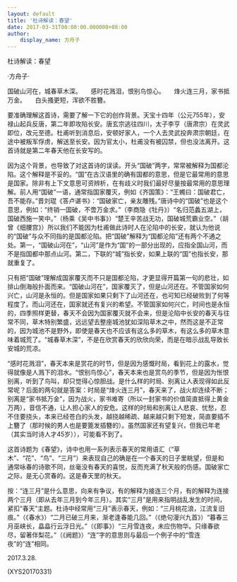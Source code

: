 ```yaml
---
layout: default
title: '杜诗解读：春望'
date: 2017-03-31T00:00:00.000000+08:00
author:
    display_name: 方舟子
---
```


杜诗解读：春望

·方舟子·

国破山河在，城春草木深。　　感时花溅泪，恨别鸟惊心。　　烽火连三月，家书抵万金。　　白头搔更短，浑欲不胜簪。

要准确理解这首诗，需要了解一下它的创作背景。天宝十四年（公元755年），安禄山起兵反唐，第二年即攻陷长安。唐玄宗逃往四川，太子李亨（唐肃宗）在灵武即位，改元至德。杜甫听到消息后，安顿好家人，一个人去灵武投奔肃宗朝廷，在途中被叛军俘虏，解送至长安。因为官太小，杜甫没有被囚禁，但也没法离开。这首诗就是第二年春天他在长安写的。

因为这个背景，也导致了对这首诗的误读。开头“国破”两字，常常被解释为国都沦陷。这个解释是不妥的。“国”在古汉语里的确有国都的意思，但是它最常用的意思是国家。除非有上下文意思可资辨析，在有歧义时我们最好尽量按最常用的意思理解。前人用“国破”一语，通常指国家覆灭，例如《齐国策》：“王蠋曰：国破君亡，吾不能存。”晋刘琨《答卢谌书》：“国破家亡，亲友雕残。”唐诗中的“国破”也是这个意思，例如：“终销一国破，不啻万金求。”（李商隐《牡丹》）“名归范蠡五湖上，国破西施一笑中。”（杨乘《吴中书事》）“楚王辛苦战无功，国破城荒霸业空。”（胡曾《细腰宫》）所以我们不能因为杜甫做此诗时人在沦陷中的长安，就认为他说的“国破”与众不同指的是国都沦陷。把“国破”解释为“国都沦陷”还有两个不通之处。第一，“国破山河在”，“山河”是作为“国”的一部分出现的，应指全国山河，而不是指国都中那点山河。第二，下联的“城”指长安，如果上联的“国”也指长安，那就重复了。

只有把“国破”理解成国家覆灭而不只是国都沦陷，才更显得开篇第一句的悲壮，如排山倒海般扑面而来。“国破山河在”，国家覆灭了，但是山河还在。不管国家如何兴亡，山河是永恒的。但是国家如果只剩下了山河还在，也可知已经破败到了何等程度了。而山河还在，国家就还有复兴的希望。不管国家如何兴亡，时间也是永恒的，四季照样更替，春天不会因为国家覆灭就不会来，但是沦陷中长安的春天与往常不同，草木特别繁盛，远远望去整座城池犹如深陷草木之中，然而这是不正常的，因为城池不是野外，即使是春天也不应该有这么多的草木，有这么多的草木意味着城荒了。“城春草木深”，不是在欣赏春天的欣欣向荣，而是在暗示战乱导致长安城的荒凉。

“感时花溅泪”，春天本来是赏花的时节，但是因为感慨时局，看到花上的露水，觉得就像是人溅下的泪水。“恨别鸟惊心”，春天本来也是赏鸟的季节，但是因为怅恨别离，听到了鸟叫，却只觉得心惊胆战。是什么样的时局、别离让人表现得如此反常呢？后面的两句就是答案：时局是“烽火连三月”，春天来了，战火却连续不断；别离是“家书抵万金”，因为战火，家书难寄（所以一封家书的价值简直抵得上黄金万两），音信不通，让人担心家人的安危。这样的时局和别离让人悲哀、忧愁，忍不住要挠头，本来已经苍白的头发，越挠越稀疏、越来越只剩下短发，简直要插不上簪了（那时候的男人也是要篦发插簪的）。虽然国家还有望复兴，但我已年老（其实当时诗人才45岁）），可能看不到了。

这首诗题为《春望》，诗中也用一系列表示春天的常用语汇（“草木”、“花”、“鸟”、“三月”）来表现自己的确是在一个春天的日子里眺望，但是和通常咏春的诗歌不同，丝毫没有春天的喜悦，反而充满了秋天般的伤感。国破家亡之际，是无心赏春的。这是春天里的秋天。

按：“连三月”是什么意思，向来有争议，有的解释为接连三个月，有的解释为连接两个三月（即从去年三月到今年三月）。其实“三月”是用来指明战乱发生的时间，紧扣“春天”主题。杜诗中经常用“三月”表示春天，例如：“三月桃花浪，江流复旧痕。”（《春水》）“二月已破三月来，渐老逢春能几回。”（《绝句漫兴九首》）“暮春三月巫峡长，皛皛行云浮日光。”（《即事》）“三月雪连夜，未应伤物华。只缘春欲尽，留著伴梨花。”（《阙题》）“连”字的意思则与最后一个例子中的“雪连夜”的“连”相同。

2017.3.28.

(XYS20170331)

